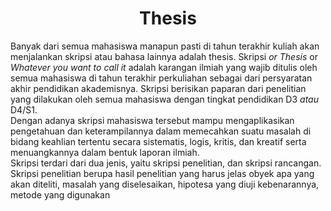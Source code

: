 <h1 align="center">Thesis</h1>

<p align="left">
    Banyak dari semua mahasiswa manapun pasti di tahun terakhir kuliah akan menjalankan skripsi atau bahasa lainnya 
    adalah thesis. Skripsi <em>or</em> <em>Thesis</em> or <em>Whatever you want to call it</em> adalah karangan ilmiah
    yang wajib ditulis oleh semua mahasiswa di tahun terakhir perkuliahan sebagai dari persyaratan akhir pendidikan 
    akademisnya. Skripsi berisikan paparan dari penelitian yang dilakukan oleh semua mahasiswa dengan tingkat pendidikan
    D3 <em>atau</em> D4/S1. <br>
    Dengan adanya skripsi mahasiswa tersebut mampu mengaplikasikan pengetahuan dan keterampilannya dalam memecahkan suatu
    masalah di bidang keahlian tertentu secara sistematis, logis, kritis, dan kreatif serta menuangkannya dalam bentuk 
    laporan ilmiah. <br>
    Skripsi terdari dari dua jenis, yaitu skripsi penelitian, dan skripsi rancangan. Skripsi penelitian berupa hasil 
    penelitian yang harus jelas obyek apa yang akan diteliti, masalah yang diselesaikan, hipotesa yang diuji kebenarannya,
    metode yang digunakan
</p>
